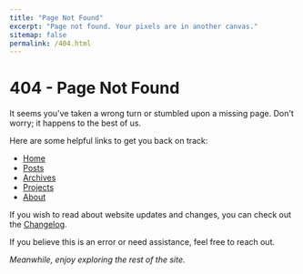 ```yaml
---
title: "Page Not Found"
excerpt: "Page not found. Your pixels are in another canvas."
sitemap: false
permalink: /404.html
---
```


# 404 - Page Not Found  

It seems you've taken a wrong turn or stumbled upon a missing page. Don't worry; it happens to the best of us.  

Here are some helpful links to get you back on track:  
- [Home](/)  
- [Posts](/posts)  
- [Archives](/archives)  
- [Projects](/projects)  
- [About](/about)  

If you wish to read about website updates and changes, you can check out the [Changelog](/changelog).  

If you believe this is an error or need assistance, feel free to reach out.  

*Meanwhile, enjoy exploring the rest of the site.*